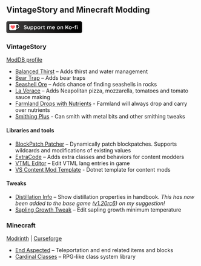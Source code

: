 ## VintageStory and Minecraft Modding
[<img src="kofi.png" width="200" />](https://ko-fi.com/O5O414011W)
### VintageStory
[ModDB profile](https://mods.vintagestory.at/show/user/7cbc63d6616a32301846)

- [Balanced Thirst](https://mods.vintagestory.at/balancedthirst) – Adds thirst and water management
- [Bear Trap](https://mods.vintagestory.at/beartrap) – Adds bear traps
- [Seashell Ore](https://mods.vintagestory.at/seashellore) – Adds chance of finding seashells in rocks
- [La Verace](https://mods.vintagestory.at/show/mod/14493) – Adds Neapolitan pizza, mozzarella, tomatoes and tomato sauce making
- [Farmland Drops with Nutrients](https://mods.vintagestory.at/show/mod/15084) - Farmland will always drop and carry over nutrients
- [Smithing Plus](https://mods.vintagestory.at/show/mod/15312#showchangelog) - Can smith with metal bits and other smithing tweaks
#### Libraries and tools
- [BlockPatch Patcher](https://mods.vintagestory.at/show/mod/14682) – Dynamically patch blockpatches. Supports wildcards and modifications of existing values
- [ExtraCode](https://mods.vintagestory.at/show/mod/14710) – Adds extra classes and behaviors for content modders
- [VTML Editor](https://mods.vintagestory.at/vtmleditor) – Edit VTML lang entries in game
- [VS Content Mod Template](https://github.com/jayugg/VSContentModTemplate) - Dotnet template for content mods
#### Tweaks
- [Distillation Info](https://mods.vintagestory.at/distillationinfo) – Show distillation properties in handbook. *This has now been added to the base game ([v1.20rc6](https://www.vintagestory.at/blog.html/news/v120-rc6-lore-update-the-journey-r392/)) on my suggestion!*
- [Sapling Growth Tweak](https://mods.vintagestory.at/saplinggrowthtweak) – Edit sapling growth minimum temperature


### Minecraft
[Modrinth](https://modrinth.com/user/jayugg) | [Curseforge](https://www.curseforge.com/members/jayugg/projects)
- [End Aspected](https://modrinth.com/mod/end-aspected) – Teleportation and end related items and blocks
- [Cardinal Classes](https://modrinth.com/mod/cardinal-classes) – RPG-like class system library
